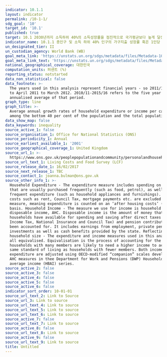 ```yaml
---
indicator: 10.1.1
layout: indicator
permalink: /10-1-1/
sdg_goal: '10'
target_id: '10.1'
published: true
target: 10.1 2030년까지 소득하위 40%의 소득성장률을 점진적으로 국가평균보다 높게 달성 및 유지
indicator_name: 10.1.1 총인구 및 소득 하위 40% 인구의 가구지출 성장률 혹은 1인당 소득 성장률
un_designated_tier: II
un_custodian_agency: World Bank (WB)
goal_meta_link: 'https://unstats.un.org/sdgs/metadata/files/Metadata-10-01-01.pdf'
goal_meta_link_text: 'https://unstats.un.org/sdgs/metadata/files/Metadata-10-01-01.pdf'
national_geographical_coverage: 대한민국
computation_units: 퍼센트 (%)
reporting_status: notstarted
data_non_statistical: false
data_footnote: >-
  The years used in this analysis represent financial years - so 2011/12 refers
  to April 2011 to March 2012. 2010/11-2015/16 refers to the five year
  annualised average of that period.
graph_type: line
graph_title: >-
  Average annual growth rates of household expenditure or income per capita
  among the bottom 40 per cent of the population and the total population
data_show_map: false
data_keywords: inequality
source_active_1: false
source_organisation_1: Office for National Statistics (ONS)
source_periodicity_1: Annual
source_earliest_available_1: '2001'
source_geographical_coverage_1: United Kingdom
source_url_1: >-
  https://www.ons.gov.uk/peoplepopulationandcommunity/personalandhouseholdfinances/incomeandwealth/methodologies/livingcostsandfoodsurvey
source_url_text_1: Living Costs and Food Survey (LCF)
source_release_date_1: 16/02/2017
source_next_release_1: TBC
source_contact_1: joanna.bulman@ons.gov.uk
source_other_info_1: >-
  Household Expenditure - The expenditure measure includes spending on items
  that are usually purchased frequently (such as food, petrol), as well as less
  frequent expenditure (such as household appliances and furnishings). Housing
  costs such as rent, Council Tax, mortgage payments etc. are excluded from the
  measure, meaning expenditure is counted on an ‘after housing costs’ (AHC) 
  basis. Household Income - The measure we use for income is household
  disposable income, AHC. Disposable income is the amount of money that
  households have available for spending and saving after direct taxes (such as
  Income Tax, National Insurance and Council Tax) and pension contributions have
  been accounted for. It includes earnings from employment, private pensions and
  investments as well as cash benefits provided by the state. Reflecting
  household size - The expenditure and income measures used in this analysis are
  all equivalised. Equivalisation is the process of accounting for the fact that
  households with many members are likely to need a higher income to achieve the
  same standard of living as households with fewer members. Both income and
  expenditure are adjusted using OECD-modified “companion” scales developed for
  AHC measures in thee Department for Work and Pensions (DWP) Households below
  average income (HBAI) series.
source_active_2: false
source_active_3: false
source_active_4: false
source_active_5: false
source_active_6: false
indicator_sort_order: 10-01-01
source_url_text_2: Link to Source
source_url_3: Link to source
source_url_text_4: Link to source
source_url_text_5: Link to source
source_url_text_6: Link to source
source_active_7: false
source_url_text_7: Link to source
source_active_8: false
source_url_text_8: Link to source
source_active_9: false
source_url_text_9: Link to source
title: Untitled
---
```


